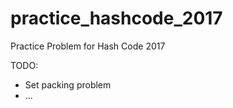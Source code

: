 # practice_hashcode_2017
Practice Problem for Hash Code 2017

TODO:
  * Set packing problem
  * ...
